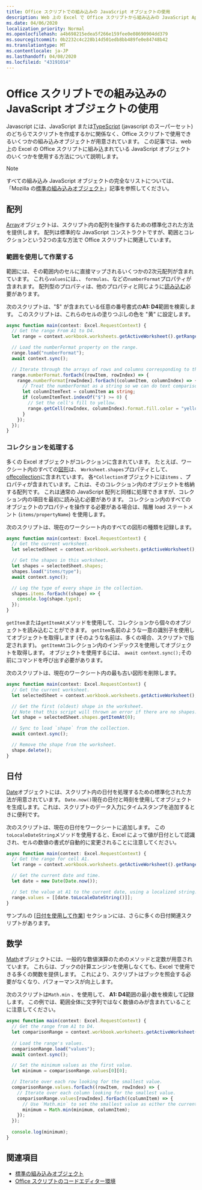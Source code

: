 ```yaml
---
title: Office スクリプトでの組み込みの JavaScript オブジェクトの使用
description: Web 上の Excel で Office スクリプトから組み込みの JavaScript Api を呼び出す方法について説明します。
ms.date: 04/06/2020
localization_priority: Normal
ms.openlocfilehash: a4b698215edea5f266e159fee0e08690904dd379
ms.sourcegitcommit: 0b2232c4c228b14d501edb8bb489fe0e84748b42
ms.translationtype: MT
ms.contentlocale: ja-JP
ms.lasthandoff: 04/08/2020
ms.locfileid: "43191014"
---
```

# <a name="using-built-in-javascript-objects-in-office-scripts"></a>Office スクリプトでの組み込みの JavaScript オブジェクトの使用

Javascript には、JavaScript または[TypeScript](../overview/code-editor-environment.md) (javascript のスーパーセット) のどちらでスクリプトを作成するかに関係なく、Office スクリプトで使用できるいくつかの組み込みオブジェクトが用意されています。 この記事では、web 上の Excel の Office スクリプトに組み込まれている JavaScript オブジェクトのいくつかを使用する方法について説明します。

> [!NOTE]
> すべての組み込み JavaScript オブジェクトの完全なリストについては、「Mozilla の[標準の組み込みオブジェクト](https://developer.mozilla.org/docs/Web/JavaScript/Reference/Global_Objects)」記事を参照してください。

## <a name="array"></a>配列

[Array](https://developer.mozilla.org/docs/Web/JavaScript/Reference/Global_Objects/Array)オブジェクトは、スクリプト内の配列を操作するための標準化された方法を提供します。 配列は標準的な JavaScript コンストラクトですが、範囲とコレクションという2つの主な方法で Office スクリプトに関連しています。

### <a name="working-with-ranges"></a>範囲を使用して作業する

範囲には、その範囲内のセルに直接マップされるいくつかの2次元配列が含まれています。 これら`values`には、、 `formulas`、などの`numberFormat`プロパティが含まれます。 配列型のプロパティは、他のプロパティと同じように[読み込む](scripting-fundamentals.md#sync-and-load)必要があります。

次のスクリプトは、"$" が含まれている任意の番号書式の**A1: D4**範囲を検索します。 このスクリプトは、これらのセルの塗りつぶしの色を "黄" に設定します。

```TypeScript
async function main(context: Excel.RequestContext) {
  // Get the range From A1 to D4.
  let range = context.workbook.worksheets.getActiveWorksheet().getRange("A1:D4");

  // Load the numberFormat property on the range.
  range.load("numberFormat");
  await context.sync();

  // Iterate through the arrays of rows and columns corresponding to those in the range.
  range.numberFormat.forEach((rowItem, rowIndex) => {
    range.numberFormat[rowIndex].forEach((columnItem, columnIndex) => {
      // Treat the numberFormat as a string so we can do text comparisons.
      let columnItemText = columnItem as string;
      if (columnItemText.indexOf("$") >= 0) {
        // Set the cell's fill to yellow.
        range.getCell(rowIndex, columnIndex).format.fill.color = "yellow";
      }
    });
  });
}
```

### <a name="working-with-collections"></a>コレクションを処理する

多くの Excel オブジェクトがコレクションに含まれています。 たとえば、ワークシート内のすべての[図形](/javascript/api/office-scripts/excel/excel.shape)は、 `Worksheet.shapes`プロパティとして、 [offecollection](/javascript/api/office-scripts/excel/excel.shapecollection)に含まれています。 各`*Collection`オブジェクトには`items` 、プロパティが含まれています。これは、そのコレクション内のオブジェクトを格納する配列です。 これは通常の JavaScript 配列と同様に処理できますが、コレクション内の項目を最初に読み込む必要があります。 コレクション内のすべてのオブジェクトのプロパティを操作する必要がある場合は、階層 load ステートメント (`items/propertyName`) を使用します。

次のスクリプトは、現在のワークシート内のすべての図形の種類を記録します。

```TypeScript
async function main(context: Excel.RequestContext) {
  // Get the current worksheet.
  let selectedSheet = context.workbook.worksheets.getActiveWorksheet();

  // Get the shapes in this worksheet.
  let shapes = selectedSheet.shapes;
  shapes.load("items/type");
  await context.sync();

  // Log the type of every shape in the collection.
  shapes.items.forEach((shape) => {
    console.log(shape.type);
  });
}
```

`getItem`または`getItemAt`メソッドを使用して、コレクションから個々のオブジェクトを読み込むことができます。 `getItem`名前のような一意の識別子を使用してオブジェクトを取得します (そのような名前は、多くの場合、スクリプトで指定されます)。 `getItemAt`コレクション内のインデックスを使用してオブジェクトを取得します。 オブジェクトを使用するには、 `await context.sync();`その前にコマンドを呼び出す必要があります。

次のスクリプトは、現在のワークシート内の最も古い図形を削除します。

```Typescript
async function main(context: Excel.RequestContext) {
  // Get the current worksheet.
  let selectedSheet = context.workbook.worksheets.getActiveWorksheet();

  // Get the first (oldest) shape in the worksheet.
  // Note that this script will thrown an error if there are no shapes.
  let shape = selectedSheet.shapes.getItemAt(0);

  // Sync to load `shape` from the collection.
  await context.sync();

  // Remove the shape from the worksheet.
  shape.delete();
}
```

## <a name="date"></a>日付

[Date](https://developer.mozilla.org/docs/Web/JavaScript/Reference/Global_Objects/Date)オブジェクトには、スクリプト内の日付を処理するための標準化された方法が用意されています。 `Date.now()`現在の日付と時刻を使用してオブジェクトを生成します。これは、スクリプトのデータ入力にタイムスタンプを追加するときに便利です。

次のスクリプトは、現在の日付をワークシートに追加します。 この`toLocaleDateString`メソッドを使用すると、Excel によって値が日付として認識され、セルの数値の書式が自動的に変更されることに注意してください。

```TypeScript
async function main(context: Excel.RequestContext) {
  // Get the range for cell A1.
  let range = context.workbook.worksheets.getActiveWorksheet().getRange("A1");

  // Get the current date and time.
  let date = new Date(Date.now());

  // Set the value at A1 to the current date, using a localized string.
  range.values = [[date.toLocaleDateString()]];
}
```

サンプルの [[日付を使用して作業](../resources/excel-samples.md#work-with-dates)] セクションには、さらに多くの日付関連スクリプトがあります。

## <a name="math"></a>数学

[Math](https://developer.mozilla.org/docs/Web/JavaScript/Reference/Global_Objects/Math)オブジェクトには、一般的な数値演算のためのメソッドと定数が用意されています。 これらは、ブックの計算エンジンを使用しなくても、Excel で使用できる多くの関数を提供します。 これにより、スクリプトはブックを照会する必要がなくなり、パフォーマンスが向上します。

次のスクリプトは`Math.min` 、を使用して、 **A1: D4**範囲の最小数を検索して記録します。 この例では、範囲全体に文字列ではなく数値のみが含まれていることに注意してください。

```TypeScript
async function main(context: Excel.RequestContext) {
  // Get the range from A1 to D4.
  let comparisonRange = context.workbook.worksheets.getActiveWorksheet().getRange("A1:D4");
  
  // Load the range's values.
  comparisonRange.load("values");
  await context.sync();

  // Set the minimum values as the first value.
  let minimum = comparisonRange.values[0][0];

  // Iterate over each row looking for the smallest value.
  comparisonRange.values.forEach((rowItem, rowIndex) => {
    // Iterate over each column looking for the smallest value.
    comparisonRange.values[rowIndex].forEach((columnItem) => {
      // Use `Math.min` to set the smallest value as either the current cell's value or the previous minimum.
      minimum = Math.min(minimum, columnItem);
    });
  });
  
  console.log(minimum);
}

```

## <a name="see-also"></a>関連項目

- [標準の組み込みオブジェクト](https://developer.mozilla.org/docs/Web/JavaScript/Reference/Global_Objects)
- [Office スクリプトのコードエディター環境](../overview/code-editor-environment.md)
